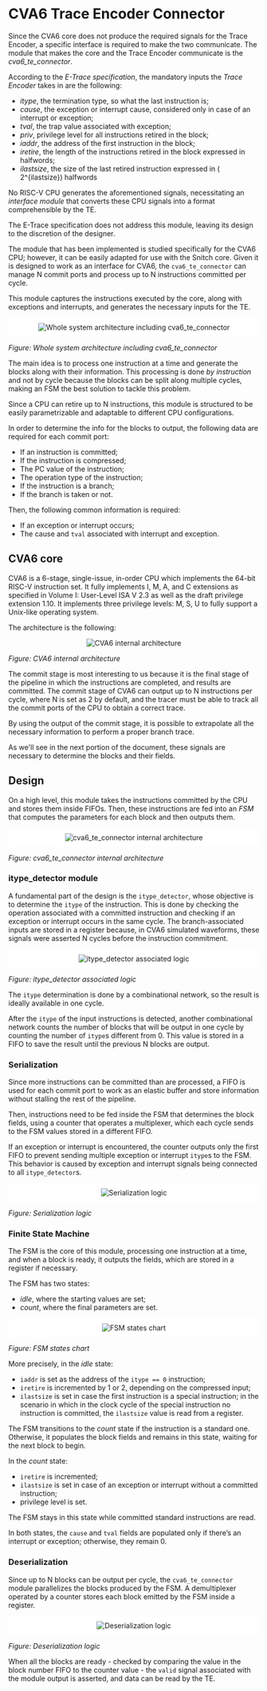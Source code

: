 # CVA6 Trace Encoder Connector

Since the CVA6 core does not produce the required signals for the Trace Encoder, a specific interface is required to make the two communicate.
The module that makes the core and the Trace Encoder communicate is the *cva6_te_connector*.

According to the *E-Trace specification*, the mandatory inputs the *Trace Encoder* takes in are the following:

- *itype*, the termination type, so what the last instruction is;
- *cause*, the exception or interrupt cause, considered only in case of an interrupt or exception;
- *tval*, the trap value associated with exception;
- *priv*, privilege level for all instructions retired in the block;
- *iaddr*, the address of the first instruction in the block;
- *iretire*, the length of the instructions retired in the block expressed in halfwords;
- *ilastsize*, the size of the last retired instruction expressed in \( 2^{ilastsize}\) halfwords

No RISC-V CPU generates the aforementioned signals, necessitating an *interface module* that converts these CPU signals into a format comprehensible by the TE.

The E-Trace specification does not address this module, leaving its design to the discretion of the designer.

The module that has been implemented is studied specifically for the CVA6 CPU; however, it can be easily adapted for use with the Snitch core. Given it is designed to work as an interface for CVA6, the `cva6_te_connector` can manage N commit ports and process up to N instructions committed per cycle.

This module captures the instructions executed by the core, along with exceptions and interrupts, and generates the necessary inputs for the TE.

<p align="center" style="background-color: white; padding: 10px;">
    <img src="doc/img/arch_with_connector.png" alt="Whole system architecture including cva6_te_connector">
</p>

*Figure: Whole system architecture including cva6_te_connector*

The main idea is to process one instruction at a time and generate the blocks along with their information. This processing is done *by instruction* and not by cycle because the blocks can be split along multiple cycles, making an FSM the best solution to tackle this problem.

Since a CPU can retire up to N instructions, this module is structured to be easily parametrizable and adaptable to different CPU configurations.

In order to determine the info for the blocks to output, the following data are required for each commit port:

- If an instruction is committed;
- If the instruction is compressed;
- The PC value of the instruction;
- The operation type of the instruction;
- If the instruction is a branch;
- If the branch is taken or not.

Then, the following common information is required:

- If an exception or interrupt occurs;
- The cause and `tval` associated with interrupt and exception.

## CVA6 core

CVA6 is a 6-stage, single-issue, in-order CPU which implements the 64-bit RISC-V instruction set. It fully implements I, M, A, and C extensions as specified in Volume I: User-Level ISA V 2.3 as well as the draft privilege extension 1.10. It implements three privilege levels: M, S, U to fully support a Unix-like operating system.

The architecture is the following:  

<p align="center">
  <img src="doc/img/cva6.png" alt="CVA6 internal architecture">
</p>

*Figure: CVA6 internal architecture*

The commit stage is most interesting to us because it is the final stage of the pipeline in which the instructions are completed, and results are committed. The commit stage of CVA6 can output up to N instructions per cycle, where N is set as 2 by default, and the tracer must be able to track all the commit ports of the CPU to obtain a correct trace.

By using the output of the commit stage, it is possible to extrapolate all the necessary information to perform a proper branch trace.

As we'll see in the next portion of the document, these signals are necessary to determine the blocks and their fields.

## Design

On a high level, this module takes the instructions committed by the CPU and stores them inside FIFOs. Then, these instructions are fed into an *FSM* that computes the parameters for each block and then outputs them.

<p align="center" style="background-color: white; padding: 10px;">
  <img src="doc/img/cva6_te_connector.png" alt="cva6_te_connector internal architecture">
</p>

*Figure: cva6_te_connector internal architecture*

### itype_detector module

A fundamental part of the design is the `itype_detector`, whose objective is to determine the `itype` of the instruction. This is done by checking the operation associated with a committed instruction and checking if an exception or interrupt occurs in the same cycle. The branch-associated inputs are stored in a register because, in CVA6 simulated waveforms, these signals were asserted N cycles before the instruction commitment.

<p align="center" style="background-color: white; padding: 10px;">
  <img src="doc/img/itype_detector.png" alt="itype_detector associated logic">
</p>

*Figure: itype_detector associated logic*

The `itype` determination is done by a combinational network, so the result is ideally available in one cycle.

After the `itype` of the input instructions is detected, another combinational network counts the number of blocks that will be output in one cycle by counting the number of `itype`s different from 0. This value is stored in a FIFO to save the result until the previous N blocks are output.

### Serialization

Since more instructions can be committed than are processed, a FIFO is used for each commit port to work as an elastic buffer and store information without stalling the rest of the pipeline.

Then, instructions need to be fed inside the FSM that determines the block fields, using a counter that operates a multiplexer, which each cycle sends to the FSM values stored in a different FIFO.

If an exception or interrupt is encountered, the counter outputs only the first FIFO to prevent sending multiple exception or interrupt `itype`s to the FSM. This behavior is caused by exception and interrupt signals being connected to all `itype_detector`s.

<p align="center" style="background-color: white; padding: 10px;">
  <img src="doc/img/serialization.png" alt="Serialization logic">
</p>

*Figure: Serialization logic*

### Finite State Machine

The FSM is the core of this module, processing one instruction at a time, and when a block is ready, it outputs the fields, which are stored in a register if necessary.

The FSM has two states:

- *idle*, where the starting values are set;
- *count*, where the final parameters are set.

<p align="center" style="background-color: white; padding: 10px;">
  <img src="doc/img/fsm.png" alt="FSM states chart">
</p>

*Figure: FSM states chart*

More precisely, in the *idle* state:

- `iaddr` is set as the address of the `itype == 0` instruction;
- `iretire` is incremented by 1 or 2, depending on the compressed input;
- `ilastsize` is set in case the first instruction is a special instruction; in the scenario in which in the clock cycle of the special instruction no instruction is committed, the `ilastsize` value is read from a register.

The FSM transitions to the *count* state if the instruction is a standard one. Otherwise, it populates the block fields and remains in this state, waiting for the next block to begin.

In the *count* state:

- `iretire` is incremented;
- `ilastsize` is set in case of an exception or interrupt without a committed instruction;
- privilege level is set.

The FSM stays in this state while committed standard instructions are read.

In both states, the `cause` and `tval` fields are populated only if there’s an interrupt or exception; otherwise, they remain 0.

### Deserialization

Since up to N blocks can be output per cycle, the `cva6_te_connector` module parallelizes the blocks produced by the FSM. A demultiplexer operated by a counter stores each block emitted by the FSM inside a register.

<p align="center" style="background-color: white; padding: 10px;">
  <img src="doc/img/deserialization.png" alt="Deserialization logic">
</p>

*Figure: Deserialization logic*

When all the blocks are ready - checked by comparing the value in the block number FIFO to the counter value - the `valid` signal associated with the module output is asserted, and data can be read by the TE.